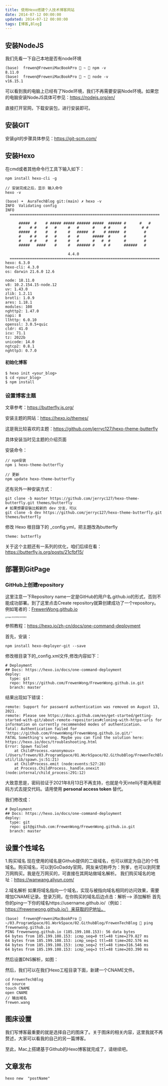 ```yaml
---
title: 使用Hexo搭建个人技术博客网站
date: 2014-07-12 00:00:00
updated: 2014-07-12 00:00:00
tags: [博客,Blog]
---
```


## 安装NodeJS

我们先看一下自己本地是否有node环境

```shell
(base)  frewen@FreweniMacBookPro  ~  npm -v
8.11.0
(base)  frewen@FreweniMacBookPro  ~  node -v
v16.15.1
```

可以看到我的电脑上已经有了Node环境，我们不再需要安装Node环境。如果您的电脑安装NodeJS具体可参见：https://nodejs.org/en/

直接打开官网，下载安装包，进行安装即可。



## 安装GIT

安装git的步骤具体参见：https://git-scm.com/



## 安装Hexo

在cmd或者其他命令行工具下输入如下：

```shell
npm install hexo-cli -g

// 安装完成之后，显示 输入命令
hexo -v

(base) ➜  AuraTechBlog git:(main) ✗ hexo -v
INFO  Validating config
INFO  
  ===================================================================
                                                                     
      #####  #    # ##### ##### ###### #####  ###### #      #   #    
      #    # #    #   #     #   #      #    # #      #       # #     
      #####  #    #   #     #   #####  #    # #####  #        #     
      #    # #    #   #     #   #      #####  #      #        #      
      #    # #    #   #     #   #      #   #  #      #        #    
      #####   ####    #     #   ###### #    # #      ######   #  

                            4.4.0
  ===================================================================
hexo: 6.3.0
hexo-cli: 4.3.0
os: darwin 21.6.0 12.6

node: 18.11.0
v8: 10.2.154.15-node.12
uv: 1.43.0
zlib: 1.2.11
brotli: 1.0.9
ares: 1.18.1
modules: 108
nghttp2: 1.47.0
napi: 8
llhttp: 6.0.10
openssl: 3.0.5+quic
cldr: 41.0
icu: 71.1
tz: 2022b
unicode: 14.0
ngtcp2: 0.8.1
nghttp3: 0.7.0
```

#### 初始化博客

```shell
$ hexo init <your_blog>
$ cd <your_blog>
$ npm install
```









### 设置博客主题

文章参考：https://butterfly.js.org/

安装主题的网站：https://hexo.io/themes/

这是我比较喜欢的主题：https://github.com/jerryc127/hexo-theme-butterfly

具体安装当时见主题的介绍页面

安装命令：

```
// npm安装
npm i hexo-theme-butterfly

// 更新
npm update hexo-theme-butterfly
```

还有另外一种安装方式：

```shell
git clone -b master https://github.com/jerryc127/hexo-theme-butterfly.git themes/butterfly
# 如果想要安裝比較新的 dev 分支，可以
git clone -b dev https://github.com/jerryc127/hexo-theme-butterfly.git themes/butterfly
```

修改 Hexo 根目錄下的 _config.yml，把主題改為butterfly

```shell
theme: butterfly
```



关于这个主题还有一系列的优化，咱们后续在看：https://butterfly.js.org/posts/21cfbf15/







## 部署到GitPage

### GitHub上创建repository

这里注意一下Repository name一定是GitHub的用户名.github.io的形式，否则不能成功部署。到了这里点击Create repository就算创建成功了一个repository。
例如笔者的：[FrewenWong.github.io](http://frewenwong.github.io/)

<img src="images/image-20220918234435993.png" alt="image-20220918234435993" style="zoom: 33%;" />



参照教程：https://hexo.io/zh-cn/docs/one-command-deployment

首先，安装：

```
npm install hexo-deployer-git --save
```

修改根目录下的\_config.xml文件,修改内容如下：

```shell
# Deployment
## Docs: https://hexo.io/docs/one-command-deployment
deploy:
  type: git
  repo: https://github.com/FrewenWong/FrewenWong.github.io.git
  branch: master

```

结果出现如下错误：

```shell
remote: Support for password authentication was removed on August 13, 2021.
remote: Please see https://docs.github.com/en/get-started/getting-started-with-git/about-remote-repositories#cloning-with-https-urls for information on currently recommended modes of authentication.
fatal: Authentication failed for 'https://github.com/FrewenWong/FrewenWong.github.io.git/'
FATAL Something's wrong. Maybe you can find the solution here: https://hexo.io/docs/troubleshooting.html
Error: Spawn failed
    at ChildProcess.<anonymous> (/Users/frewen/03.ProgramSpace/01.WorkSpace/02.GithubBlog/FrewenTechBlog/node_modules/hexo-util/lib/spawn.js:51:21)
    at ChildProcess.emit (node:events:527:28)
    at Process.ChildProcess._handle.onexit (node:internal/child_process:291:12)
```

大致意思是，密码验证于2021年8月13日不再支持，也就是今天intellij不能再用密码方式去提交代码。请用使用 **personal access token** 替代。

我们修改成：

```
# Deployment
## Docs: https://hexo.io/docs/one-command-deployment
deploy:
  type: git
  repo: git@github.com:FrewenWong/FrewenWong.github.io.git
  branch: master
```



## 设置个性域名

1.购买域名
现在使用的域名是Github提供的二级域名，也可以绑定为自己的个性域名。购买域名，可以到GoDaddy官网，网友亲切称呼为：狗爹，也可以到阿里万网购买。我是在万网买的，可直接在其网站做域名解析。
我们购买域名的地址：https://wanwang.aliyun.com/

2.域名解析
如果将域名指向一个域名，实现与被指向域名相同的访问效果，需要增加CNAME记录。登录万网，在你购买的域名后边点击：解析–> 添加解析
首先你的ping一下你的域名https://username.github.io/（例如：https://frewenwong.github.io/）来获取的IP地址。

```shell
(base)  frewen@FreweniMacBookPro  ~/03.ProgramSpace/01.WorkSpace/02.GithubBlog/FrewenTechBlog  ping frewenwong.github.io
PING frewenwong.github.io (185.199.108.153): 56 data bytes
64 bytes from 185.199.108.153: icmp_seq=0 ttl=48 time=279.827 ms
64 bytes from 185.199.108.153: icmp_seq=1 ttl=48 time=202.576 ms
64 bytes from 185.199.108.153: icmp_seq=2 ttl=48 time=316.546 ms
64 bytes from 185.199.108.153: icmp_seq=3 ttl=48 time=203.390 ms
```

然后设置DNS解析，如图：

然后，我们可以在我们Hexo工程目录下面，新建一个CNAME文件。

```shell
cd FrewenTechBlog
cd source
touch CNAME
open CNAME
// 输出域名
frewen.wang
```



## 图床设置

我们写博客最重要的就是选择自己的图床了。关于图床的相关内容，这里我就不再赘述，大家可以看我的自己的另一篇博客。

至此，Mac上搭建基于Github的Hexo博客就完成了，请继续吧。





## 文章发布

```shell
hexo new  "postName"
```



